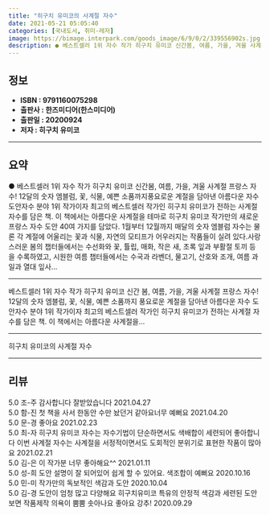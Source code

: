 ```yaml
---
title: "히구치 유미코의 사계절 자수"
date: 2021-05-21 05:05:40
categories: [국내도서, 취미-레저]
image: https://bimage.interpark.com/goods_image/6/9/0/2/339556902s.jpg
description: ● 베스트셀러 1위 자수 작가 히구치 유미코 신간봄, 여름, 가을, 겨울 사계절 프랑스 자수! 12달의 숫자 엠블럼, 꽃, 식물, 예쁜 소품까지풍요로운 계절을 담아낸 아름다운 자수 도안자수 분야 1위 작가이자 최고의 베스트셀러 작가인 히구치 유미코가 전하는 사계절 자수를 담은 책. 이
---
```


## **정보**

- **ISBN : 9791160075298**
- **출판사 : 한즈미디어(한스미디어)**
- **출판일 : 20200924**
- **저자 : 히구치 유미코**

------



## **요약**

●  베스트셀러 1위 자수 작가 히구치 유미코 신간봄, 여름, 가을, 겨울 사계절 프랑스 자수! 12달의 숫자 엠블럼, 꽃, 식물, 예쁜 소품까지풍요로운 계절을 담아낸 아름다운 자수 도안자수 분야 1위 작가이자 최고의 베스트셀러 작가인 히구치 유미코가 전하는 사계절 자수를 담은 책. 이 책에서는 아름다운 사계절을 테마로 히구치 유미코 작가만의 새로운 프랑스 자수 도안 40여 가지를 담았다. 1월부터 12월까지 매달의 숫자 엠블럼 자수는 물론 각 계절에 어울리는 꽃과 식물, 자연의 모티프가 어우러지는 작품들이 실려 있다.사랑스러운 봄의 챕터들에서는 수선화와 꽃, 튤립, 매화, 작은 새, 초록 잎과 부활절 토끼  등을 수록하였고, 시원한 여름 챕터들에서는 수국과 라벤더, 물고기, 산호와 조개, 여름 과일과 열대 잎사...

------

베스트셀러 1위 자수 작가 히구치 유미코 신간
봄, 여름, 가을, 겨울 사계절 프랑스 자수! 
12달의 숫자 엠블럼, 꽃, 식물, 예쁜 소품까지
풍요로운 계절을 담아낸 아름다운 자수 도안자수 분야 1위 작가이자 최고의 베스트셀러 작가인 히구치 유미코가 전하는 사계절 자수를 담은 책. 이 책에서는 아름다운 사계절을... 

------


히구치 유미코의 사계절 자수 

------


## **리뷰** 

5.0 조-주 감사합니다 잘받았습니다  2021.04.27 <br/>5.0 함-진 첫 책을 사서 한동안 수만 놨던거 같아요너무 예뻐요 2021.04.20 <br/>5.0 문-경 좋아요 2021.02.23 <br/>5.0 최-자 히구치 유미코 자수는 자수기법이 단순하면서도 색배합이
세련되어 좋아합니다 이번 사계절 자수는 사계절을 서정적이면서도 도회적인 분위기로 표현한 작품이 많아요 2021.02.21 <br/>5.0 김-은 이 작가분 너무 좋아해요^^ 2021.01.11 <br/>5.0 성-희 도안 설명이 잘 되어있어 쉽게 할 수 있어요. 색조합이 예뻐요 2020.10.16 <br/>5.0 민-미 작가만의 독보적인 색감과 도안 2020.10.04 <br/>5.0 김-경 도안이 엄청 많고 다양해요
히구치유미코 특유의 안정적 색감과 세련된 도안보면 작품제작 의욕이 뿜뿜 솟아나요
좋아요 강추! 2020.09.29 <br/>